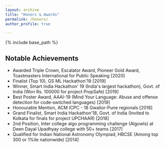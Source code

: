 ```yaml
---
layout: archive
title: "Honors & Awards"
permalink: /honors/
author_profile: true

---
```


{% include base_path %}

<h2>Notable Achievements</h2>

* Awarded Triple Crown, Escalator Award, Pioneer Gold Award, Toastmasters International for Public Speaking [2020]
* Finalist (Top 10), GS ML Hackathon'19 [2019]
* Winner, Smart India Hackathon' 19 (India's largest hackathon), Govt. of India (Won Rs. 100000 for project PropSafe) [2019]
* Best Poster Award, AAAI-19 (Mind Your Language: Abuse and offense detection for code‑switched languages) [2019] 
* Honourable Mention, ACM ICPC - 18 Gwalior-Pune regionals [2018] 
* Grand Finalist, Smart India Hackathon'18, Govt. of India (Invited to Kolkata for finals for project UPCHAAR) [2018] 
* 2nd Position, Inter college algo programming challenge (Algowls) at Deen Dayal Upadhyay college with 50+ teams [2017]
* Qualified for Indian National Astronomy Olympiad, HBCSE (Among top 300 or 1%ile nationwide) [2014]
